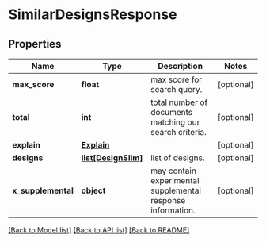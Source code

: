 # SimilarDesignsResponse

## Properties
Name | Type | Description | Notes
------------ | ------------- | ------------- | -------------
**max_score** | **float** | max score for search query. | [optional] 
**total** | **int** | total number of documents matching our search criteria. | [optional] 
**explain** | [**Explain**](Explain.md) |  | [optional] 
**designs** | [**list[DesignSlim]**](DesignSlim.md) | list of designs. | [optional] 
**x_supplemental** | **object** | may contain experimental supplemental response information. | [optional] 

[[Back to Model list]](../README.md#documentation-for-models) [[Back to API list]](../README.md#documentation-for-api-endpoints) [[Back to README]](../README.md)


